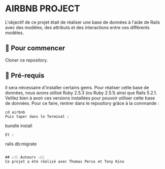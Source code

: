 # AIRBNB PROJECT

L'objectif de ce projet était de réaliser une base de données à l'aide de Rails avec des modèles, des attributs et des interactions entre ces différents modèles.

## 🐣 Pour commencer

Cloner ce repository.

## 🔧 Pré-requis

Il sera nécessaire d'installer certains gems. Pour réaliser cette base de données, nous avons utilisé Ruby 2.5.3 (ou Ruby 2.5.1) ainsi que Rails 5.2.1. Veillez bien à avoir ces versions installées pour pouvoir utiliser cette base de données. Pour ce faire, rentrer dans le repository grâce à la commande :
```
cd airbnb
Puis taper dans le Terminal :
```
bundle install
```
Et :

```
rails db:migrate
```

## 👉🏼 Auteurs 👈🏼
Ce projet a été réalisé avec Thomas Perus et Tony Kino
